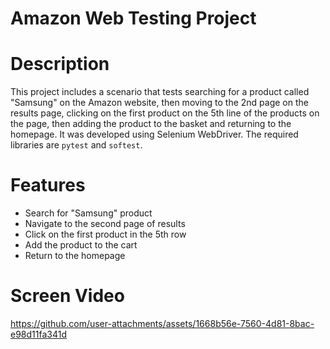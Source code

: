 # Amazon Web Testing Project

# Description
This project includes a scenario that tests searching for a product called "Samsung" on the Amazon website, then moving to the 2nd page on the results page, clicking on the first product on the 5th line of the products on the page, then adding the product to the basket and returning to the homepage. It was developed using Selenium WebDriver. The required libraries are `pytest` and `softest`.

# Features
- Search for "Samsung" product
- Navigate to the second page of results
- Click on the first product in the 5th row
- Add the product to the cart
- Return to the homepage

# Screen Video


https://github.com/user-attachments/assets/1668b56e-7560-4d81-8bac-e98d11fa341d

